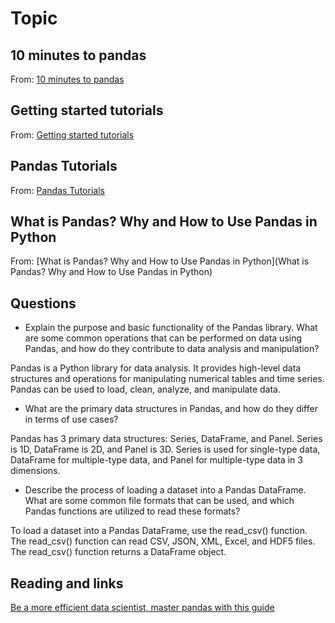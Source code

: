 # Topic

## 10 minutes to pandas

From: [10 minutes to pandas](https://pandas.pydata.org/pandas-docs/stable/user_guide/10min.html)



## Getting started tutorials

From: [Getting started tutorials](https://pandas.pydata.org/pandas-docs/stable/getting_started/intro_tutorials/index.html)


## Pandas Tutorials

From: [Pandas Tutorials](https://www.youtube.com/watch?v=dcqPhpY7tWk&t=391s)


## What is Pandas? Why and How to Use Pandas in Python

From: [What is Pandas? Why and How to Use Pandas in Python](What is Pandas? Why and How to Use Pandas in Python)

## Questions

- Explain the purpose and basic functionality of the Pandas library. What are some common operations that can be performed on data using Pandas, and how do they contribute to data analysis and manipulation?

Pandas is a Python library for data analysis. It provides high-level data structures and operations for manipulating numerical tables and time series. Pandas can be used to load, clean, analyze, and manipulate data.

- What are the primary data structures in Pandas, and how do they differ in terms of use cases?

Pandas has 3 primary data structures: Series, DataFrame, and Panel. Series is 1D, DataFrame is 2D, and Panel is 3D. Series is used for single-type data, DataFrame for multiple-type data, and Panel for multiple-type data in 3 dimensions.

- Describe the process of loading a dataset into a Pandas DataFrame. What are some common file formats that can be used, and which Pandas functions are utilized to read these formats?

To load a dataset into a Pandas DataFrame, use the read_csv() function. The read_csv() function can read CSV, JSON, XML, Excel, and HDF5 files. The read_csv() function returns a DataFrame object.

## Reading and links

[Be a more efficient data scientist, master pandas with this guide](https://towardsdatascience.com/be-a-more-efficient-data-scientist-today-master-pandas-with-this-guide-ea362d27386)
